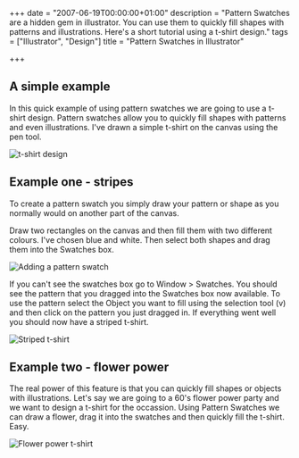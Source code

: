 +++
date = "2007-06-19T00:00:00+01:00"
description = "Pattern Swatches are a hidden gem in illustrator. You can use them to quickly fill shapes with patterns and illustrations. Here's a short tutorial using a t-shirt design."
tags = ["Illustrator", "Design"]
title = "Pattern Swatches in Illustrator"

+++

## A simple example

In this quick example of using pattern swatches we are going to use a t-shirt design. Pattern swatches allow you to quickly fill shapes with patterns and even illustrations. I've drawn a simple t-shirt on the canvas using the pen tool. 

![t-shirt design][1] 

## Example one - stripes

To create a pattern swatch you simply draw your pattern or shape as you normally would on another part of the canvas. 

Draw two rectangles on the canvas and then fill them with two different colours. I've chosen blue and white. Then select both shapes and drag them into the Swatches box.

![Adding a pattern swatch][2] 

If you can't see the swatches box go to Window > Swatches. You should see the pattern that you dragged into the Swatches box now available. To use the pattern select the Object you want to fill using the selection tool (v) and then click on the pattern you just dragged in. If everything went well you should now have a striped t-shirt.

![Striped t-shirt][3] 

## Example two - flower power

The real power of this feature is that you can quickly fill shapes or objects with illustrations. Let's say we are going to a 60's flower power party and we want to design a t-shirt for the occassion. Using Pattern Swatches we can draw a flower, drag it into the swatches and then quickly fill the t-shirt. Easy.

![Flower power t-shirt][4]

 [1]: /images/articles/t-shirt_one.png 
 [2]: /images/articles/add_pattern_swatch.jpg 
 [3]: /images/articles/t_shirt_two.png 
 [4]: /images/articles/t_shirt_three.png 
